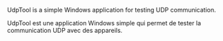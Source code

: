 UdpTool is  a simple Windows application  for testing UDP communication.

UdpTool est une application Windows  simple qui permet de tester la communication UDP avec des appareils.

